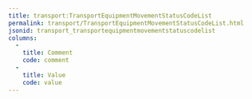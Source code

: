 ```yaml
---
title: transport:TransportEquipmentMovementStatusCodeList
permalink: transport/TransportEquipmentMovementStatusCodeList.html
jsonid: transport_transportequipmentmovementstatuscodelist
columns:
  - 
    title: Comment
    code: comment
  - 
    title: Value
    code: value
---
```

